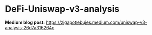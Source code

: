 # DeFi-Uniswap-v3-analysis

**Medium blog post:** https://zigapotrebujes.medium.com/uniswap-v3-analysis-26d7a316264c
